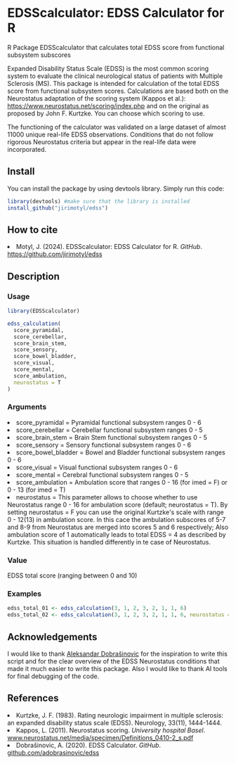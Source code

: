 <h1>EDSScalculator: EDSS Calculator for R</h1>

R Package EDSScalculator that calculates total EDSS score from functional subsystem subscores 

Expanded Disability Status Scale (EDSS) is the most common scoring system to evaluate the clinical neurological status of patients with Multiple Sclerosis (MS). This package is intended for calculation of the total EDSS score from functional subsystem scores. Calculations are based both on the Neurostatus adaptation of the scoring system (Kappos et al.): https://www.neurostatus.net/scoring/index.php and on the original as proposed by John F. Kurtzke. You can choose which scoring to use.

The functioning of the calculator was validated on a large dataset of almost 11000 unique real-life EDSS observations. Conditions that do not follow rigorous Neurostatus criteria but appear in the real-life data were incorporated.

<h2>Install</h2>
You can install the package by using devtools library. Simply run this code:


```R
library(devtools) #make sure that the library is installed
install_github("jirimotyl/edss")
```

<h2>How to cite</h2>
<li>Motyl, J. (2024). EDSScalculator: EDSS Calculator for R. <i>GitHub</i>. <a href = "https://github.com/jirimotyl/edss/">https://github.com/jirimotyl/edss</a></li>

<h2>Description</h2>
<h3>Usage</h3>

```R
library(EDSScalculator)

edss_calculation(
  score_pyramidal,
  score_cerebellar,
  score_brain_stem,
  score_sensory,
  score_bowel_bladder,
  score_visual,
  score_mental,
  score_ambulation,
  neurostatus = T
)
```

<h3>Arguments</h3>
<li>score_pyramidal = Pyramidal functional subsystem ranges 0 - 6</li>
<li>score_cerebellar = Cerebellar functional subsystem ranges 0 - 5</li>
<li>score_brain_stem = Brain Stem functional subsystem ranges 0 - 5</li>
<li>score_sensory = Sensory functional subsystem ranges 0 - 6</li>
<li>score_bowel_bladder = Bowel and Bladder functional subsystem ranges 0 - 6</li>
<li>score_visual = Visual functional subsystem ranges 0 - 6</li>
<li>score_mental = Cerebral functional subsystem ranges 0 - 5</li>
<li>score_ambulation = Ambulation score that ranges 0 - 16 (for imed = F) or 0 - 13 (for imed = T)</li>
<li>neurostatus = This parameter allows to choose whether to use Neurostatus range 0 - 16 for ambulation score (default; neurostatus = T). By setting neurostatus = F you can use the original Kurtzke's scale with range 0 - 12(13) in ambulation score. In this cace the ambulation subscores of 5-7 and 8-9 from Neurostatus are merged into scores 5 and 6 respectively; Also ambulation score of 1 automatically leads to total EDSS = 4 as described by Kurtzke. This situation is handled differently in te case of Neurostatus.</li>

<h3>Value</h3>
EDSS total score (ranging between 0 and 10)

<h3>Examples</h3>

```R
edss_total_01 <- edss_calculation(3, 1, 2, 3, 2, 1, 1, 6)
edss_total_02 <- edss_calculation(3, 1, 2, 3, 2, 1, 1, 6, neurostatus = F)
```

<h2>Acknowledgements</h2>
I would like to thank <a href = "https://github.com/adobrasinovic">Aleksandar Dobrašinovic</a> for the inspiration to write this script and for the clear overview of the EDSS Neurostatus conditions that made it much easier to write this package. Also I would like to thank AI tools for final debugging of the code.

<h2>References</h2>
<li>Kurtzke, J. F. (1983). Rating neurologic impairment in multiple sclerosis: an expanded disability status scale (EDSS). Neurology, 33(11), 1444-1444.
</li>
<li>Kappos, L. (2011). Neurostatus scoring. <i>University hospital Basel</i>. <a href = "https://www.neurostatus.net/media/specimen/Definitions_0410-2_s.pdf">www.neurostatus.net/media/specimen/Definitions_0410-2_s.pdf</a></li>
<li>Dobrašinovic, A. (2020). EDSS Calculator. <i>GitHub</i>. <a href = "https://github.com/adobrasinovic/edss">github.com/adobrasinovic/edss</a></li>
